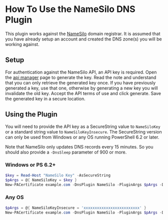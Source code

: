 # How To Use the NameSilo DNS Plugin

This plugin works against the [NameSilo](https://www.namesilo.com) domain registrar. It is assumed that you have already setup an account and created the DNS zone(s) you will be working against.

## Setup

For authentication against the NameSilo API, an API key is required. Open the [api manager](https://www.namesilo.com/account/api-manager) page to generate the key. Read the note and understand that you can only retrieve the generated key once. If you have previously generated a key, use that one, otherwise by generating a new key you will invalidate the old key. Accept the API terms of use and click generate. Save the generated key in a secure location.

## Using the Plugin

You will need to provide the API key as a SecureString value to `NameSiloKey` or a standard string value to `NameSiloKeyInsecure`. The SecureString version can only be used from Windows or any OS running PowerShell 6.2 or later.

Note that NameSilo only updates DNS records every 15 minutes. So you should also provide a `-DnsSleep` parameter of 900 or more.

### Windows or PS 6.2+

```powershell
$key = Read-Host "NameSilo Key" -AsSecureString
$pArgs = @{ NameSiloKey = $key }
New-PACertificate example.com -DnsPlugin NameSilo -PluginArgs $pArgs -DnsSleep 900
```

### Any OS

```powershell
$pArgs = @{ NameSiloKeyInsecure = 'xxxxxxxxxxxxxxxxxxxxxxxxx' }
New-PACertificate example.com -DnsPlugin NameSilo -PluginArgs $pArgs -DnsSleep 900
```
